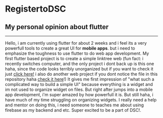 # RegistertoDSC
<h2>My personal opinion about flutter</h2>
<hr>
<p>Hello, i am currently using flutter for about 2 weeks and i feel its a very powerfull tools to
  create a great UI for <b>mobile apps</b>. but i need to emphasize the toughness to use flutter to
  do web app development. My first flutter based project is to create a simple linktree web (fun fact: 
  i recently switches computer, and the only project i dont back up is this one haha, since the code looks 
  terribly unorganized but if you want to check it just <a href="https://linktree-trial.web.app/">click here!</a>
  i also do another web project if you dont notice the file in this repository haha <a href="https://github.com/MazayaCode/RegistertoDSC/tree/main/The%20Simple%20Unfisihed%20Web/the_web">check it here</a>!)
  It gives me first impression of "what such a complicated way to build a simple UI" because everything is a
  widget and im not used to organize widget on files. But right after jumps into a mobile app development,
  i'm super amazed by how powerfull it is. But still haha, i have much of my time struggling on organizing
  widgets. I really need a help and mentor on doing this, i need someone to teaches me about using firebase
  as my backend and etc. Super excited to be a part of DSC!.</p>
